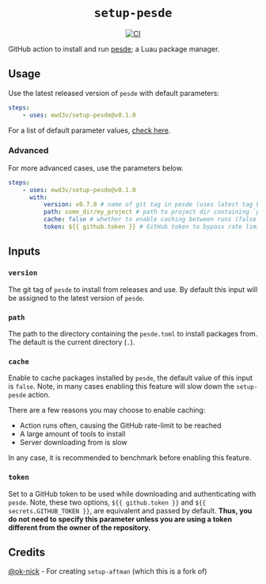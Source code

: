 <div align="center">
  <h1><code>setup-pesde</code></h1>
  <p>
    <a href="https://github.com/ewd3v/setup-pesde/actions?query=workflow%3ACI"><img src="https://github.com/ewd3v/setup-pesde/workflows/CI/badge.svg" alt="CI" /></a>
  </p>
</div>

GitHub action to install and run [pesde](https://github.com/pesde-pkg/pesde); a Luau package manager.

## Usage

Use the latest released version of `pesde` with default parameters:

```yaml
steps:
    - uses: ewd3v/setup-pesde@v0.1.0
```

For a list of default parameter values, [check here](https://github.com/ewd3v/setup-pesde/blob/main/action.yml#L5-L20).

### Advanced

For more advanced cases, use the parameters below.

```yaml
steps:
    - uses: ewd3v/setup-pesde@v0.1.0
      with:
          version: v0.7.0 # name of git tag in pesde (uses latest tag by default)
          path: some_dir/my_project # path to project dir containing `pesde.toml` ("." (current dir) by default)
          cache: false # whether to enable caching between runs (false by default)
          token: ${{ github.token }} # GitHub token to bypass rate limit (${{ github.token }} set by default)
```

## Inputs

### `version`

The git tag of `pesde` to install from releases and use. By default this input will be assigned to the latest version of `pesde`.

### `path`

The path to the directory containing the `pesde.toml` to install packages from. The default is the current directory (`.`).

### `cache`

Enable to cache packages installed by `pesde`, the default value of this input is `false`. Note, in many cases enabling this feature will slow down the `setup-pesde` action.

There are a few reasons you may choose to enable caching:

-   Action runs often, causing the GitHub rate-limit to be reached
-   A large amount of tools to install
-   Server downloading from is slow

In any case, it is recommended to benchmark before enabling this feature.

### `token`

Set to a GitHub token to be used while downloading and authenticating with `pesde`. Note, these two options, `${{ github.token }}` and `${{ secrets.GITHUB_TOKEN }}`, are equivalent and passed by default. **Thus, you do not need to specify this parameter unless you are using a token different from the owner of the repository.**

## Credits

[@ok-nick](https://github.com/ok-nick) - For creating `setup-aftman` (which this is a fork of)
